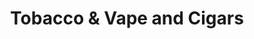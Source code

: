 ---
title: "Tobacco & Vape and Cigars"
url: /virginia-beach/tobacco-and-vape-and-cigars/
shop: tobacco
---